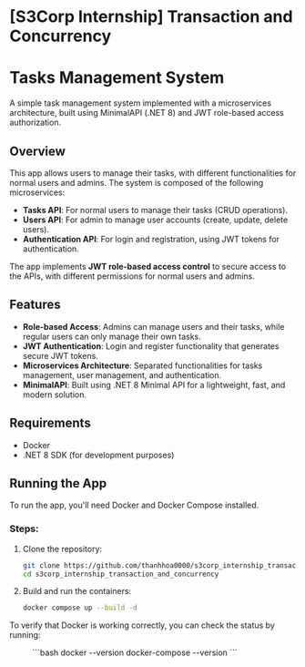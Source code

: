 # [S3Corp Internship] Transaction and Concurrency
# Tasks Management System

A simple task management system implemented with a microservices architecture, built using MinimalAPI (.NET 8) and JWT role-based access authorization.

## Overview

This app allows users to manage their tasks, with different functionalities for normal users and admins. The system is composed of the following microservices:

- **Tasks API**: For normal users to manage their tasks (CRUD operations).
- **Users API**: For admin to manage user accounts (create, update, delete users).
- **Authentication API**: For login and registration, using JWT tokens for authentication.

The app implements **JWT role-based access control** to secure access to the APIs, with different permissions for normal users and admins.

## Features

- **Role-based Access**: Admins can manage users and their tasks, while regular users can only manage their own tasks.
- **JWT Authentication**: Login and register functionality that generates secure JWT tokens.
- **Microservices Architecture**: Separated functionalities for tasks management, user management, and authentication.
- **MinimalAPI**: Built using .NET 8 Minimal API for a lightweight, fast, and modern solution.

## Requirements

- Docker
- .NET 8 SDK (for development purposes)

## Running the App

To run the app, you'll need Docker and Docker Compose installed.

### Steps:

1. Clone the repository:
    ```bash
    git clone https://github.com/thanhhoa0000/s3corp_internship_transaction_and_concurrency
    cd s3corp_internship_transaction_and_concurrency
    ```

2. Build and run the containers:
    ```bash
    docker compose up --build -d
    ```

To verify that Docker is working correctly, you can check the status by running:
<div style="margin-left: 40px;">
```bash
docker --version
docker-compose --version
```
</div>
